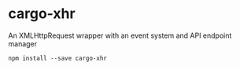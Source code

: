 # cargo-xhr
An XMLHttpRequest wrapper with an event system and API endpoint manager

`npm install --save cargo-xhr`
